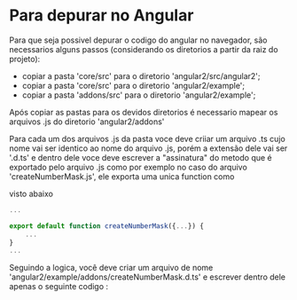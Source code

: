 # Para depurar no Angular

Para que seja possivel depurar o codigo do angular no navegador, são necessarios alguns passos 
(considerando os diretorios a partir da raiz do projeto):

* copiar a pasta 'core/src' para o diretorio 'angular2/src/angular2';
* copiar a pasta 'core/src' para o diretorio 'angular2/example';
* copiar a pasta 'addons/src' para o diretorio 'angular2/example';

Após copiar as pastas para os devidos diretorios é necessario mapear os arquivos .js do diretorio 'angular2/addons'

Para cada um dos arquivos .js da pasta voce deve criiar um arquivo .ts cujo nome vai ser identico ao nome do
arquivo .js, porém a extensão dele vai ser '.d.ts' e dentro dele voce deve escrever a "assinatura" do metodo que é 
exportado pelo arquivo .js como por exemplo no caso do arquivo 'createNumberMask.js', ele exporta uma unica function como
 
visto abaixo

```typescript
...

export default function createNumberMask({...}) {
    ...
}
...
```

Seguindo a logica, você deve criar um arquivo de nome 'angular2/example/addons/createNumberMask.d.ts' e escrever dentro 
dele apenas o seguinte codigo :

```typescript

```
